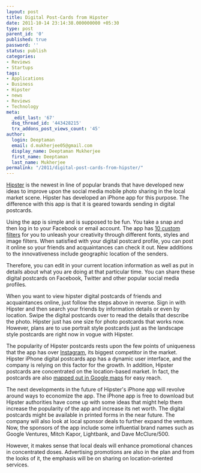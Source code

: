```yaml
---
layout: post
title: Digital Post-Cards from Hipster
date: 2011-10-14 23:14:38.000000000 +05:30
type: post
parent_id: '0'
published: true
password: ''
status: publish
categories:
- Reviews
- Startups
tags:
- Applications
- Business
- Hipster
- news
- Reviews
- Technology
meta:
  _edit_last: '67'
  dsq_thread_id: '443428215'
  trx_addons_post_views_count: '45'
author:
  login: Deeptaman
  email: d.mukherjee05@gmail.com
  display_name: Deeptaman Mukherjee
  first_name: Deeptaman
  last_name: Mukherjee
permalink: "/2011/digital-post-cards-from-hipster/"
---
```

<p><a href="http://www.hipster.com/">Hipster</a> is the newest in line of popular brands that have developed new ideas to improve upon the social media mobile photo sharing in the local market scene. Hipster has developed an iPhone app for this purpose. The difference with this app is that it is geared towards sending in digital postcards. </p>
<p>Using the app is simple and is supposed to be fun. You take a snap and then log in to your Facebook or email account. The app has <a href="http://itunes.apple.com/md/app/hipster/id461983020?mt=8">10 custom filters</a> for you to unleash your creativity through different fonts, styles and image filters. When satisfied with your digital postcard profile, you can post it online so your friends and acquaintances can check it out. New additions to the innovativeness include geographic location of the senders.</p>
<p>Therefore, you can edit in your current location information as well as put in details about what you are doing at that particular time. You can share these digital postcards on Facebook, Twitter and other popular social media profiles.</p>

<p>When you want to view hipster digital postcards of friends and acquaintances online, just follow the steps above in reverse. Sign in with Hipster and then search your friends by information details or even by location. Swipe the digital postcards over to read the details that describe the photo. Hipster just has one size for photo postcards that works now. However, plans are to use portrait style postcards just as the landscape style postcards are right now in vogue with Hipster. </p>
<p>The popularity of Hipster postcards rests upon the few points of uniqueness that the app has over <a href="http://instagram.com/">Instagram</a>, its biggest competitor in the market. Hipster iPhone digital postcards app has a dynamic user interface, and the company is relying on this factor for the growth. In addition, Hipster postcards are concentrated on the location-based market. In fact, the postcards are also <a href="http://allthingsd.com/20111005/hipster-app-gives-digital-postcards-a-spot-on-the-map/">mapped out in Google maps</a> for easy reach. </p>
<p>The next developments in the future of Hipster's iPhone app will revolve around ways to economize the app. The iPhone app is free to download but Hipster authorities have come up with some ideas that might help them increase the popularity of the app and increase its net worth. The digital postcards might be available in printed forms in the near future. The company will also look at local sponsor deals to further expand the venture. Now, the sponsors of the app include some influential brand names such as Google Ventures, Mitch Kapor, Lightbank, and Dave McClure/500. </p>
<p>However, it makes sense that local deals will enhance promotional chances in concentrated doses. Advertising promotions are also in the plan and from the looks of it, the emphasis will be on sharing on location-oriented services.</p>
